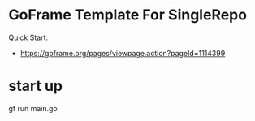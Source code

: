 # GoFrame Template For SingleRepo

Quick Start:

- https://goframe.org/pages/viewpage.action?pageId=1114399

# start up

gf run main.go
